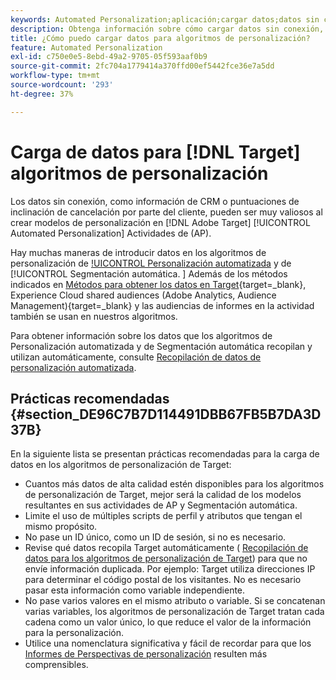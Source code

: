 ```yaml
---
keywords: Automated Personalization;aplicación;cargar datos;datos sin conexión;algoritmo de personalización;segmentación automática;segmentación automática;prácticas recomendadas
description: Obtenga información sobre cómo cargar datos sin conexión, como información de CRM, al crear modelos de personalización en Adobe [!DNL Target] Actividades de Automated Personalization (AP).
title: ¿Cómo puedo cargar datos para algoritmos de personalización?
feature: Automated Personalization
exl-id: c750e0e5-8ebd-49a2-9705-05f593aaf0b9
source-git-commit: 2fc704a1779414a370ffd00ef5442fce36e7a5dd
workflow-type: tm+mt
source-wordcount: '293'
ht-degree: 37%

---
```


# Carga de datos para [!DNL Target] algoritmos de personalización

Los datos sin conexión, como información de CRM o puntuaciones de inclinación de cancelación por parte del cliente, pueden ser muy valiosos al crear modelos de personalización en [!DNL Adobe Target] [!UICONTROL Automated Personalization] Actividades de (AP).

Hay muchas maneras de introducir datos en los algoritmos de personalización de [!UICONTROL Personalización automatizada](AP) y de [!UICONTROL Segmentación automática. ] Además de los métodos indicados en [Métodos para obtener los datos en Target](https://experienceleague.adobe.com/docs/target-dev/developer/implementation/methods/methods-to-get-data-into-target.html){target=_blank}, Experience Cloud shared audiences (Adobe Analytics, Audience Management){target=_blank} y las audiencias de informes en la actividad también se usan en nuestros algoritmos.

Para obtener información sobre los datos que los algoritmos de Personalización automatizada y de Segmentación automática recopilan y utilizan automáticamente, consulte [Recopilación de datos de personalización automatizada](/help/main/c-activities/t-automated-personalization/ap-data.md).

## Prácticas recomendadas   {#section_DE96C7B7D114491DBB67FB5B7DA3D37B}

En la siguiente lista se presentan prácticas recomendadas para la carga de datos en los algoritmos de personalización de Target:

* Cuantos más datos de alta calidad estén disponibles para los algoritmos de personalización de Target, mejor será la calidad de los modelos resultantes en sus actividades de AP y Segmentación automática.
* Limite el uso de múltiples scripts de perfil y atributos que tengan el mismo propósito.
* No pase un ID único, como un ID de sesión, si no es necesario.
* Revise qué datos recopila Target automáticamente ( [Recopilación de datos para los algoritmos de personalización de Target](/help/main/c-activities/t-automated-personalization/ap-data.md)) para que no envíe información duplicada. Por ejemplo: Target utiliza direcciones IP para determinar el código postal de los visitantes. No es necesario pasar esta información como variable independiente.
* No pase varios valores en el mismo atributo o variable. Si se concatenan varias variables, los algoritmos de personalización de Target tratan cada cadena como un valor único, lo que reduce el valor de la información para la personalización.
* Utilice una nomenclatura significativa y fácil de recordar para que los   [Informes de Perspectivas de personalización](/help/main/c-reports/c-personalization-insights-reports/personalization-insights-reports.md#concept_A897070E1EDC403EB84CFB7A6ECAD767) resulten más comprensibles.
